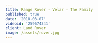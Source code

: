 ```yaml
---
title: Range Rover - Velar - The Family
published: true
date: '2018-03-07'
videoid: '259674341'
client: Land Rover
image: /assets/rover.jpg
---
```


